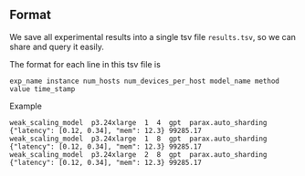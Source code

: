 ## Format
We save all experimental results into a single tsv file `results.tsv`, so we can share and query it easily.

The format for each line in this tsv file is
```
exp_name instance num_hosts num_devices_per_host model_name method value time_stamp
```

Example
```
weak_scaling_model  p3.24xlarge  1  4  gpt  parax.auto_sharding  {"latency": [0.12, 0.34], "mem": 12.3} 99285.17
weak_scaling_model  p3.24xlarge  1  8  gpt  parax.auto_sharding  {"latency": [0.12, 0.34], "mem": 12.3} 99285.17
weak_scaling_model  p3.24xlarge  2  8  gpt  parax.auto_sharding  {"latency": [0.12, 0.34], "mem": 12.3} 99285.17
```
